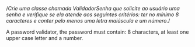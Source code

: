 /*Crie uma classe chamada ValidadorSenha que solicite ao usuário uma senha e verifique se ela atende aos seguintes critérios: ter no mínimo 8 caracteres e conter pelo menos uma letra maiúscula e um número.​*/

A password validator, the password must contain: 8 characters, at least one upper case letter and a number.